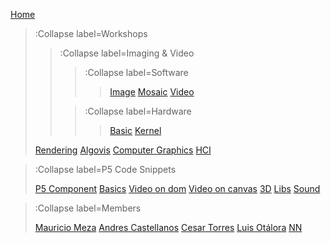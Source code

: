 [Home](/)

> :Collapse label=Workshops
> 
> > :Collapse label=Imaging & Video
> >
> > >:Collapse label=Software
> > > > [Image](/docs/workshops/imaging)
> > > > [Mosaic](/docs/workshops/ascii)
> > > > [Video](/docs/workshops/video)
> >
> > >:Collapse label=Hardware
> > > > [Basic](/docs/workshops/imaging-hardware)
> > > > [Kernel](/docs/workshops/kernel-hardware)
>
> [Rendering](/docs/workshops/rendering)
> [Algovis](/docs/workshops/algovis)
> [Computer Graphics](/docs/workshops/cg)
> [HCI](/docs/workshops/hci)

> :Collapse label=P5 Code Snippets
> 
> [P5 Component](/docs/snippets/component)
> [Basics](/docs/snippets/basic)
> [Video on dom](/docs/snippets/video-dom)
> [Video on canvas](/docs/snippets/video-canvas)
> [3D](/docs/snippets/3d)
> [Libs](/docs/snippets/lib)
> [Sound](/docs/snippets/sound)

> :Collapse label=Members
> 
> [Mauricio Meza](/docs/members/mauricio-meza)
> [Andres Castellanos](/docs/members/afcastellanosn)
> [Cesar Torres](/docs/members/cesar-torres)
> [Luis Otálora](/docs/members/luis-otalora)
> [NN](/docs/members/nn)